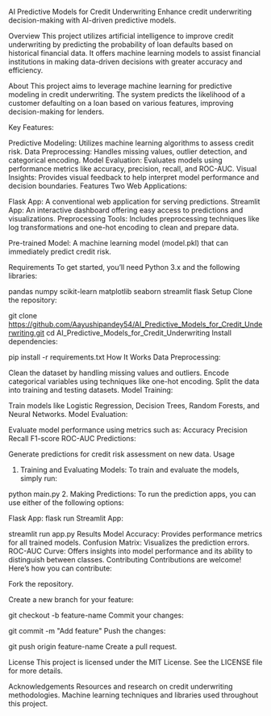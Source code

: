 AI Predictive Models for Credit Underwriting
Enhance credit underwriting decision-making with AI-driven predictive models.

Overview
This project utilizes artificial intelligence to improve credit underwriting by predicting the probability of loan defaults based on historical financial data. It offers machine learning models to assist financial institutions in making data-driven decisions with greater accuracy and efficiency.

About
This project aims to leverage machine learning for predictive modeling in credit underwriting. The system predicts the likelihood of a customer defaulting on a loan based on various features, improving decision-making for lenders.

Key Features:

Predictive Modeling: Utilizes machine learning algorithms to assess credit risk.
Data Preprocessing: Handles missing values, outlier detection, and categorical encoding.
Model Evaluation: Evaluates models using performance metrics like accuracy, precision, recall, and ROC-AUC.
Visual Insights: Provides visual feedback to help interpret model performance and decision boundaries.
Features
Two Web Applications:

Flask App: A conventional web application for serving predictions.
Streamlit App: An interactive dashboard offering easy access to predictions and visualizations.
Preprocessing Tools: Includes preprocessing techniques like log transformations and one-hot encoding to clean and prepare data.

Pre-trained Model: A machine learning model (model.pkl) that can immediately predict credit risk.

Requirements
To get started, you’ll need Python 3.x and the following libraries:

pandas
numpy
scikit-learn
matplotlib
seaborn
streamlit
flask
Setup
Clone the repository:


git clone https://github.com/Aayushipandey54/AI_Predictive_Models_for_Credit_Underwriting.git
cd AI_Predictive_Models_for_Credit_Underwriting
Install dependencies:


pip install -r requirements.txt
How It Works
Data Preprocessing:

Clean the dataset by handling missing values and outliers.
Encode categorical variables using techniques like one-hot encoding.
Split the data into training and testing datasets.
Model Training:

Train models like Logistic Regression, Decision Trees, Random Forests, and Neural Networks.
Model Evaluation:

Evaluate model performance using metrics such as:
Accuracy
Precision
Recall
F1-score
ROC-AUC
Predictions:

Generate predictions for credit risk assessment on new data.
Usage
1. Training and Evaluating Models:
To train and evaluate the models, simply run:

python main.py
2. Making Predictions:
To run the prediction apps, you can use either of the following options:

Flask App:
flask run
Streamlit App:


streamlit run app.py
Results
Model Accuracy: Provides performance metrics for all trained models.
Confusion Matrix: Visualizes the prediction errors.
ROC-AUC Curve: Offers insights into model performance and its ability to distinguish between classes.
Contributing
Contributions are welcome! Here’s how you can contribute:

Fork the repository.

Create a new branch for your feature:


git checkout -b feature-name
Commit your changes:


git commit -m "Add feature"
Push the changes:

git push origin feature-name
Create a pull request.

License
This project is licensed under the MIT License. See the LICENSE file for more details.

Acknowledgements
Resources and research on credit underwriting methodologies.
Machine learning techniques and libraries used throughout this project.





